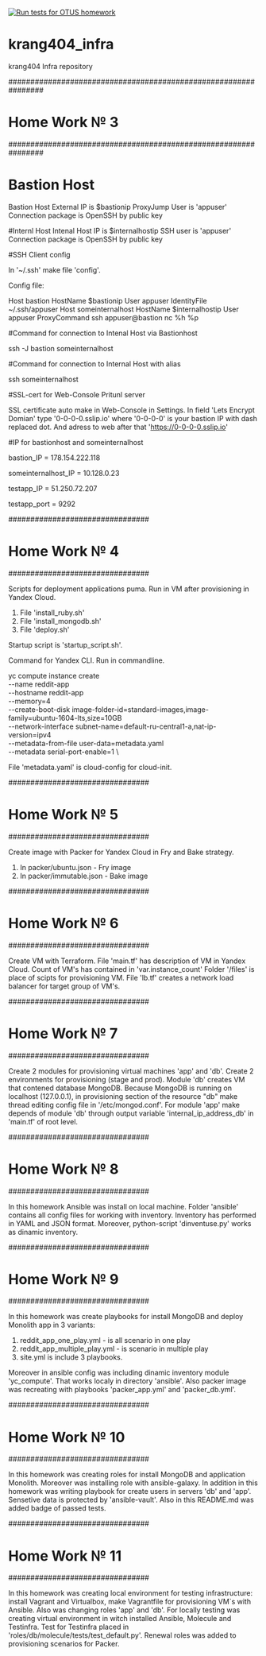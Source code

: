 [![Run tests for OTUS homework](https://github.com/Otus-DevOps-2022-02/krang404_infra/actions/workflows/run-tests-2022-02.yml/badge.svg)](https://github.com/Otus-DevOps-2022-02/krang404_infra/actions/workflows/run-tests-2022-02.yml)

# krang404_infra
krang404 Infra repository

################################################################
# Home Work № 3
################################################################


# Bastion Host
Bastion Host External IP is $bastionip
ProxyJump User is 'appuser'
Connection package is OpenSSH by public key

#Internl Host
Intenal Host IP is $internalhostip
SSH user is 'appuser'
Connection package is OpenSSH by public key

#SSH Client config

In '~/.ssh' make file 'config'.

Config file:

Host bastion
        HostName $bastionip
        User appuser
        IdentityFile ~/.ssh/appuser
Host someinternalhost
        HostName $internalhostip
        User appuser
        ProxyCommand ssh appuser@bastion nc %h %p

#Command for connection to Intenal Host via Bastionhost

ssh -J bastion someinternalhost

#Command for connection to Internal Host with alias

ssh someinternalhost

#SSL-cert for Web-Console Pritunl server

SSL certificate auto make in Web-Console in Settings. In field 'Lets Encrypt Domian' type '0-0-0-0.sslip.io' where '0-0-0-0' is
your bastion IP with dash replaced dot. And adress to web after that 'https://0-0-0-0.sslip.io'

#IP for bastionhost and someinternalhost

bastion_IP = 178.154.222.118

someinternalhost_IP = 10.128.0.23

testapp_IP = 51.250.72.207

testapp_port = 9292

################################
# Home Work № 4
################################

Scripts for deployment applications puma. Run in VM after provisioning in Yandex Cloud.

1. File 'install_ruby.sh'
2. File 'install_mongodb.sh'
3. File 'deploy.sh'

Startup script is 'startup_script.sh'.

Command for Yandex CLI. Run in commandline.

yc compute instance create \
  --name reddit-app \
  --hostname reddit-app \
  --memory=4 \
  --create-boot-disk image-folder-id=standard-images,image-family=ubuntu-1604-lts,size=10GB \
  --network-interface subnet-name=default-ru-central1-a,nat-ip-version=ipv4 \
  --metadata-from-file user-data=metadata.yaml \
  --metadata serial-port-enable=1 \

File 'metadata.yaml' is cloud-config for cloud-init.

################################
# Home Work № 5
################################

Create image with Packer for Yandex Cloud in Fry and Bake strategy.

1. In packer/ubuntu.json - Fry image
2. In packer/immutable.json - Bake image

################################
# Home Work № 6
################################

Create VM with Terraform. File 'main.tf' has description of VM in Yandex Cloud. Count of VM's has contained in 'var.instance_count' Folder '/files' is place of scipts for provisioning VM. File 'lb.tf' creates a network load balancer for target group of VM's.

################################
# Home Work № 7
################################

Create 2 modules for provisioning virtual machines 'app' and 'db'. Create 2 environments for provisioning (stage and prod).
Module 'db' creates VM that contened database MongoDB. Because MongoDB is running on localhost (127.0.0.1), in provisioning section of the resource "db" make thread editing config file in '/etc/mongod.conf'. For module 'app' make depends of module 'db' through output variable 'internal_ip_address_db' in 'main.tf' of root level.

################################
# Home Work № 8
################################

In this homework Ansible was install on local machine. Folder 'ansible' contains all config files for working with inventory. Inventory has performed in YAML and JSON format. Moreover, python-script 'dinventuse.py' works as dinamic inventory.

################################
# Home Work № 9
################################

In this homework was create playbooks for install MongoDB and deploy Monolith app in 3 variants:

1. reddit_app_one_play.yml - is all scenario in one play
2. reddit_app_multiple_play.yml - is scenario in multiple play
3. site.yml is include 3 playbooks.

Moreover in ansible config was including dinamic inventory module 'yc_compute'. That works localy in directory 'ansible'. Also packer image was recreating with playbooks 'packer_app.yml' and 'packer_db.yml'.

################################
# Home Work № 10
################################

In this homework was creating roles for install MongoDB and application Monolith. Moreover was installing role with ansible-galaxy.
In addition in this homework was writing playbook for create users in servers 'db' and 'app'. Sensetive data is protected by 'ansible-vault'.
Also in this README.md was added badge of passed tests.

################################
# Home Work № 11
################################

In this homework was creating local environment for testing infrastructure: install Vagrant and Virtualbox, make Vagrantfile for provisioning VM`s with Ansible. Also was changing roles 'app' and 'db'. For locally testing was creating virtual environment in witch installed Ansible, Molecule and Testinfra. Test for Testinfra placed in 'roles/db/molecule/tests/test_default.py'. Renewal roles was added to provisioning scenarios for Packer.
